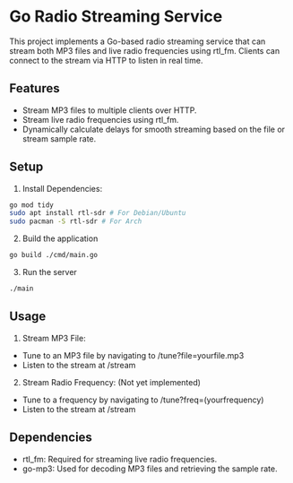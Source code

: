 # Go Radio Streaming Service

This project implements a Go-based radio streaming service that can stream both MP3 files and live radio frequencies using rtl_fm. Clients can connect to the stream via HTTP to listen in real time.

## Features
 - Stream MP3 files to multiple clients over HTTP.
 - Stream live radio frequencies using rtl_fm.
 - Dynamically calculate delays for smooth streaming based on the file or stream sample rate.

## Setup

1. Install Dependencies:
```bash
go mod tidy
sudo apt install rtl-sdr # For Debian/Ubuntu
sudo pacman -S rtl-sdr # For Arch
```

2. Build the application
```bash
go build ./cmd/main.go
```
3. Run the server
```bash
./main
```

## Usage
1. Stream MP3 File:
 - Tune to an MP3 file by navigating to /tune?file=yourfile.mp3
 - Listen to the stream at /stream

2. Stream Radio Frequency: (Not yet implemented)
 - Tune to a frequency by navigating to /tune?freq=(yourfrequency)
 - Listen to the stream at /stream

## Dependencies

- rtl_fm: Required for streaming live radio frequencies.
- go-mp3: Used for decoding MP3 files and retrieving the sample rate.
